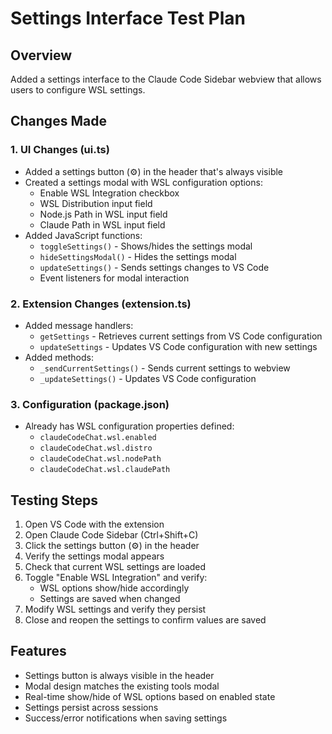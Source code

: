 # Settings Interface Test Plan

## Overview
Added a settings interface to the Claude Code Sidebar webview that allows users to configure WSL settings.

## Changes Made

### 1. UI Changes (ui.ts)
- Added a settings button (⚙️) in the header that's always visible
- Created a settings modal with WSL configuration options:
  - Enable WSL Integration checkbox
  - WSL Distribution input field
  - Node.js Path in WSL input field
  - Claude Path in WSL input field
- Added JavaScript functions:
  - `toggleSettings()` - Shows/hides the settings modal
  - `hideSettingsModal()` - Hides the settings modal
  - `updateSettings()` - Sends settings changes to VS Code
  - Event listeners for modal interaction

### 2. Extension Changes (extension.ts)
- Added message handlers:
  - `getSettings` - Retrieves current settings from VS Code configuration
  - `updateSettings` - Updates VS Code configuration with new settings
- Added methods:
  - `_sendCurrentSettings()` - Sends current settings to webview
  - `_updateSettings()` - Updates VS Code configuration

### 3. Configuration (package.json)
- Already has WSL configuration properties defined:
  - `claudeCodeChat.wsl.enabled`
  - `claudeCodeChat.wsl.distro`
  - `claudeCodeChat.wsl.nodePath`
  - `claudeCodeChat.wsl.claudePath`

## Testing Steps

1. Open VS Code with the extension
2. Open Claude Code Sidebar (Ctrl+Shift+C)
3. Click the settings button (⚙️) in the header
4. Verify the settings modal appears
5. Check that current WSL settings are loaded
6. Toggle "Enable WSL Integration" and verify:
   - WSL options show/hide accordingly
   - Settings are saved when changed
7. Modify WSL settings and verify they persist
8. Close and reopen the settings to confirm values are saved

## Features

- Settings button is always visible in the header
- Modal design matches the existing tools modal
- Real-time show/hide of WSL options based on enabled state
- Settings persist across sessions
- Success/error notifications when saving settings
